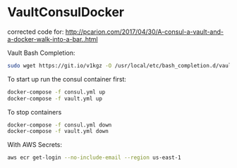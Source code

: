 
# VaultConsulDocker
corrected code for: http://pcarion.com/2017/04/30/A-consul-a-vault-and-a-docker-walk-into-a-bar..html

Vault Bash Completion:
```sh
sudo wget https://git.io/v1kgz -O /usr/local/etc/bash_completion.d/vault-bash-completion
```

To start up run the consul container first:
```sh
docker-compose -f consul.yml up
docker-compose -f vault.yml up
```
To stop containers
```sh
docker-compose -f consul.yml down
docker-compose -f vault.yml down
```

With AWS Secrets:
```sh
aws ecr get-login --no-include-email --region us-east-1
```
